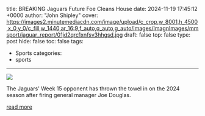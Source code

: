 title: BREAKING Jaguars Future Foe Cleans House
date: 2024-11-19 17:45:12 +0000
author: "John Shipley"
cover: https://images2.minutemediacdn.com/image/upload/c_crop,w_8001,h_4500,x_0,y_0/c_fill,w_1440,ar_16:9,f_auto,q_auto,g_auto/images/ImagnImages/mmsport/jaguar_report/01jd2qrc1xnfsv3hhgsd.jpg
draft: false
top: false
type: post
hide: false
toc: false
tags:
  - Sports
categories:
  - sports
---

![](https://images2.minutemediacdn.com/image/upload/c_crop,w_8001,h_4500,x_0,y_0/c_fill,w_1440,ar_16:9,f_auto,q_auto,g_auto/images/ImagnImages/mmsport/jaguar_report/01jd2qrc1xnfsv3hhgsd.jpg)

The Jaguars' Week 15 opponent has thrown the towel in on the 2024 season after firing general manager Joe Douglas.

[read more](https://www.si.com/nfl/jaguars/news/breaking-jaguars-future-foe-cleans-house-01jd2nyyxtbe)
